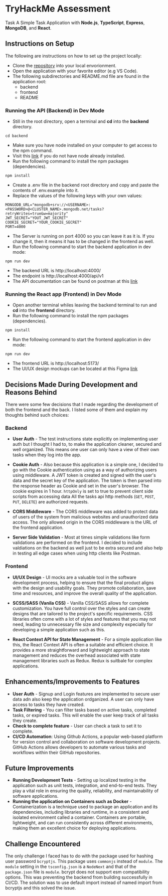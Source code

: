 # TryHackMe Assessment

Task A Simple Task Application with **Node.js**, **TypeScript**, **Express**, **MongoDB**, and **React**.

## Instructions on Setup

The following are instructions on how to set up the project locally:

- Clone the [repository](https://github.com/selirah/tryhackme-simple-task-app.git) into your local envorionment.
- Open the application with your favorite editor (e.g VS Code).
- The following subdirectories and README.md file are found in the application root:
  - backend
  - frontend
  - README

### Running the API (Backend) in Dev Mode

- Still in the root directory, open a terminal and **cd** into the **backend** directory.

```console
cd backend
```

- Make sure you have node installed on your computer to get access to the npm command.
- Visit this [link](https://nodejs.org/) if you do not have node already installed.
- Run the following command to install the npm packages (dependencies).

```console
npm install
```

- Create a .env file in the backend root directory and copy and paste the contents of .env.example into it.
- Replace the values of the following keys with your own values:

```
MONGODB_URL="mongodb+srv://<USERNAME>:<PASSWORD>@<CLUSTER_NAME>.mongodb.net/tasks?retryWrites=true&w=majority"
JWT_SECRET="YOUT_JWT_SECRET"
COOKIE_SECRET="YOUR_COOKIE_SECRET"
PORT=4000
```

- The Server is running on port 4000 so you can leave it as it is. If you change it, then it means it has to be changed in the frontend as well.
- Run the following command to start the backend application in dev mode:

```console
npm run dev
```

- The backend URL is http://localhost:4000/
- The endpoint is http://localhost:4000/api/v1
- The API documentation can be found on postman at this [link](https://documenter.getpostman.com/view/254707/2s9YXb8jxU)

### Running the React app (Frontend) in Dev Mode

- Open another terminal whiles leaving the backend terminal to run and **cd** into the **frontend** directory.
- Run the following command to install the npm packages (dependencies).

```console
npm install
```

- Run the following command to start the frontend application in dev mode:

```console
npm run dev
```

- The frontend URL is http://localhost:5173/
- The UI/UX design mockups can be located at this Figma [link](https://www.figma.com/file/NZmDRPYICkTUCCPtzwGFUJ/TryHackMe-Simple-API?type=design&node-id=0%3A1&mode=design&t=ch0Hq6cXNG8nNwxr-1)

## Decisions Made During Development and Reasons Behind

There were some few decisions that I made regarding the development of both the frontend and the back. I listed some of them and explain my thoughts behind such choices:

### Backend

- **User Auth** - The test instructions state explicitly on implementing user auth but I thought I had to, to make the application cleaner, secured and well organized. This means one user can only have a view of their own tasks when they log into the app.

- **Cookie Auth** - Also because this application is a simple one, I decided to go with the Cookie authentication using as a way of authorizing users using middleware. A JWT token is created and signed with the user's data and the secret key of the application. The token is then parsed into the response header as Cookie and set in the user's browser. The cookie expires in 1 hour. `httpOnly` is set to true to prevent client side scripts from accessing data
  All the tasks api http methods (`GET`, `POST`, `PUT`, `DELETE`) are authorized requests.

- **CORS Middleware** - The CORS middleware was added to protect data of users of the system from malicious websites and unauthorized data access. The only allowed origin in the CORS middleware is the URL of the frontend application.

- **Server Side Validation** - Most at times simple validations like form validations are performed on the frontend. I decided to include valdiations on the backend as well just to be extra secured and also help in testing all edge cases when using http clients like Postman.

### Frontend

- **UI/UX Design** - UI mocks are a valuable tool in the software development process, helping to ensure that the final product aligns with the design and usability goals. They promote collaboration, save time and resources, and improve the overall quality of the application.

- **SCSS/SASS (Vanila CSS)** - Vanilla CSS/SASS allows for complete customization. You have full control over the styles and can create designs that are tailored to the project's specific requirements. CSS libraries often come with a lot of styles and features that you may not need, leading to unnecessary file size and complexity expecially for developing a simple application such as this.

- **React Context API for State Management** - For a simple application like this, the React Context API is often a suitable and efficient choice. It provides a more straightforward and lightweight approach to state management and reduces the overhead associated with state management libraries such as Redux. Redux is suitbale for complex applications.

## Enhancements/Improvements to Features

- **User Auth** - Signup and Login features are implemented to secure user data adn also keep the application ordganized. A user can only have access to tasks they have created.
- **Task Filtering** - You can filter tasks based on active tasks, completed tasks, or expired tasks. This will enable the user keep track of all tasks they create.
- **Check to complete feature** - User can check a task to set it to complete.
- **CI/CD Automation**: Using Github Actions, a popular web-based platform for version control and collaboration on software development projects. GitHub Actions allows developers to automate various tasks and workflows within their GitHub repositories.

## Future Improvements

- **Running Development Tests** - Setting up localized testing in the application such as unit tests, integration, and end-to-end tests. They play a vital role in ensuring the quality, reliability, and maintainability of software applications.
- **Running the application on Containers such as Docker** - Containerization is a technique used to package an application and its dependencies, including libraries and runtime, in a consistent and isolated environment called a container. Containers are portable, lightweight, and can run consistently across different environments, making them an excellent choice for deploying applications.

## Challenge Encountered

The only challenge I faced has to do with the package used for hashing user password `bcryptjs`. This package uses `commonjs` instead of `module`. The `module` setting in the `tsconfig.json` is a `NodeNext` and that of the `package.json` file is `module`. bcrypt does not support esm compatibility options. This was preventing the backend from building successfully in CI/CD.
The solution was to use default import instead of named import from bcryptjs and this solved the issue.
